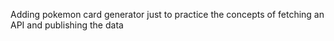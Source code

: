 Adding pokemon card generator just to practice the concepts of fetching an API and publishing the data
